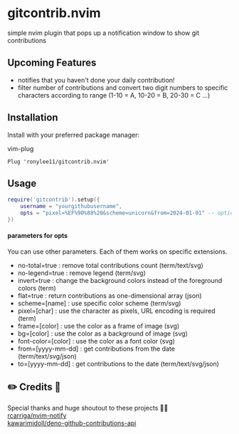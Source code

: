 # gitcontrib.nvim

simple nvim plugin that pops up a notification window to show git contributions

## Upcoming Features

- notifies that you haven't done your daily contribution!
- filter number of contributions and convert two digit numbers to specific characters according to range (1-10 = A, 10-20 = B, 20-30 = C ...)

## Installation

Install with your preferred package manager:

vim-plug

```
Plug 'ronylee11/gitcontrib.nvim'
```

## Usage

```lua
require('gitcontrib').setup({
    username = "yourgithubusername",
    opts = "pixel=%EF%90%88%20&scheme=unicorn&from=2024-01-01" -- optional
})
```

#### parameters for opts

You can use other parameters. Each of them works on specific extensions.

- no-total=true : remove total contributions count (term/text/svg)
- no-legend=true : remove legend (term/svg)
- invert=true : change the background colors instead of the foreground colors (term)
- flat=true : return contributions as one-dimensional array (json)
- scheme=[name] : use specific color scheme (term/svg)
- pixel=[char] : use the character as pixels, URL encoding is required (term)
- frame=[color] : use the color as a frame of image (svg)
- bg=[color] : use the color as a background of image (svg)
- font-color=[color] : use the color as a font color (svg)
- from=[yyyy-mm-dd] : get contributions from the date (term/text/svg/json)
- to=[yyyy-mm-dd] : get contributions to the date (term/text/svg/json)

## ✏️ Credits 📔

Special thanks and huge shoutout to these projects 🌟🌟 <br/>
[rcarriga/nvim-notify](https://github.com/rcarriga/nvim-notify) <br/>
[kawarimidoll/deno-github-contributions-api](https://github.com/kawarimidoll/deno-github-contributions-api) <br/>
